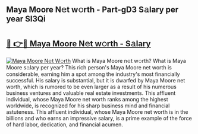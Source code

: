 ## Maya Moore N𝚎t w𝚘rth - Part-gD3 S𝚊lary per year Sl3Qi

# <h2><a href="http://gc3l5f.nevu.top/?p=Maya+Moore">🔗 👉🔴 Maya Moore N𝚎t w𝚘rth - S𝚊lary</a></h2>

[![Maya Moore N𝚎t W𝚘rth](https://i.imgur.com/Oavwk0R.jpeg)](http://gc3l5f.nevu.top/?p=Maya+Moore)
What is Maya Moore n𝚎t w𝚘rth? What is Maya Moore s𝚊lary per year?
This rich person's Maya Moore net worth is considerable, earning him a spot among the industry's most financially successful. His salary is substantial, but it is dwarfed by Maya Moore net worth, which is rumored to be even larger as a result of his numerous business ventures and valuable real estate investments. This affluent individual, whose Maya Moore net worth ranks among the highest worldwide, is recognized for his sharp business mind and financial astuteness. This affluent individual, whose Maya Moore net worth is in the billions and who earns an impressive salary, is a prime example of the force of hard labor, dedication, and financial acumen.
